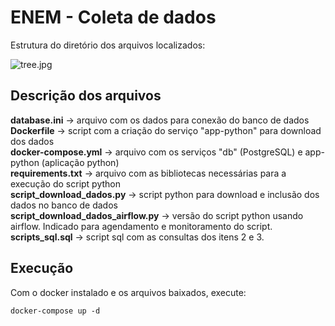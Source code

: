 ﻿# ENEM - Coleta de dados 
Estrutura do diretório dos arquivos localizados:

![tree.jpg](https://github.com/thiagobtr/data-challenge/blob/main/images/tree.jpg)


## Descrição dos arquivos

**database.ini** -> arquivo com os dados para conexão do banco de dados<br>
**Dockerfile** -> script com a criação do serviço "app-python" para download dos dados<br>
**docker-compose.yml** -> arquivo com os serviços "db" (PostgreSQL) e app-python (aplicação python)<br>
**requirements.txt** -> arquivo com as bibliotecas necessárias para a execução do script python<br>
**script_download_dados.py** -> script python para download e inclusão dos dados no banco de dados<br>
**script_download_dados_airflow.py** -> versão do script python usando airflow. Indicado para agendamento e monitoramento do script.<br>
**scripts_sql.sql** -> script sql com as consultas dos itens 2 e 3.<br>

## Execução
Com o docker instalado e os arquivos baixados, execute: <br>
```
docker-compose up -d
```
